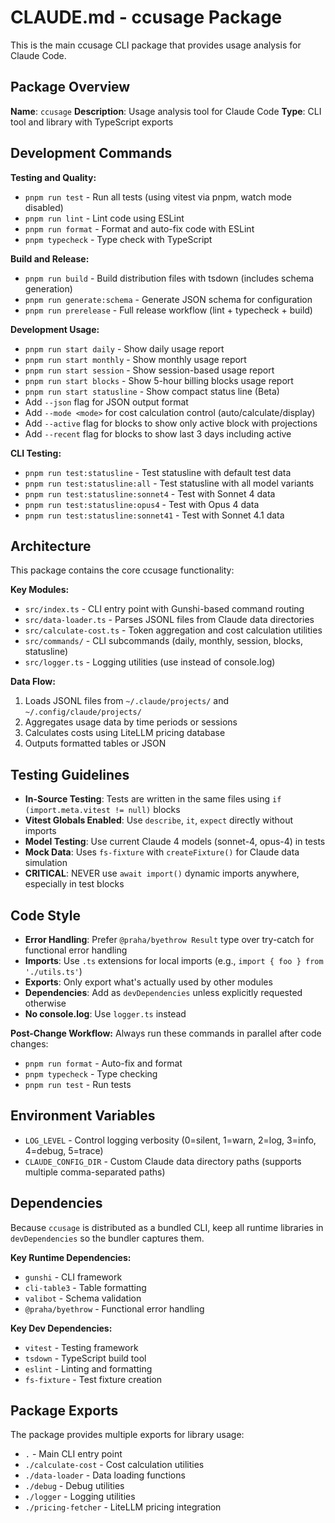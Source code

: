 # CLAUDE.md - ccusage Package

This is the main ccusage CLI package that provides usage analysis for Claude Code.

## Package Overview

**Name**: `ccusage`
**Description**: Usage analysis tool for Claude Code
**Type**: CLI tool and library with TypeScript exports

## Development Commands

**Testing and Quality:**

- `pnpm run test` - Run all tests (using vitest via pnpm, watch mode disabled)
- `pnpm run lint` - Lint code using ESLint
- `pnpm run format` - Format and auto-fix code with ESLint
- `pnpm typecheck` - Type check with TypeScript

**Build and Release:**

- `pnpm run build` - Build distribution files with tsdown (includes schema generation)
- `pnpm run generate:schema` - Generate JSON schema for configuration
- `pnpm run prerelease` - Full release workflow (lint + typecheck + build)

**Development Usage:**

- `pnpm run start daily` - Show daily usage report
- `pnpm run start monthly` - Show monthly usage report
- `pnpm run start session` - Show session-based usage report
- `pnpm run start blocks` - Show 5-hour billing blocks usage report
- `pnpm run start statusline` - Show compact status line (Beta)
- Add `--json` flag for JSON output format
- Add `--mode <mode>` for cost calculation control (auto/calculate/display)
- Add `--active` flag for blocks to show only active block with projections
- Add `--recent` flag for blocks to show last 3 days including active

**CLI Testing:**

- `pnpm run test:statusline` - Test statusline with default test data
- `pnpm run test:statusline:all` - Test statusline with all model variants
- `pnpm run test:statusline:sonnet4` - Test with Sonnet 4 data
- `pnpm run test:statusline:opus4` - Test with Opus 4 data
- `pnpm run test:statusline:sonnet41` - Test with Sonnet 4.1 data

## Architecture

This package contains the core ccusage functionality:

**Key Modules:**

- `src/index.ts` - CLI entry point with Gunshi-based command routing
- `src/data-loader.ts` - Parses JSONL files from Claude data directories
- `src/calculate-cost.ts` - Token aggregation and cost calculation utilities
- `src/commands/` - CLI subcommands (daily, monthly, session, blocks, statusline)
- `src/logger.ts` - Logging utilities (use instead of console.log)

**Data Flow:**

1. Loads JSONL files from `~/.claude/projects/` and `~/.config/claude/projects/`
2. Aggregates usage data by time periods or sessions
3. Calculates costs using LiteLLM pricing database
4. Outputs formatted tables or JSON

## Testing Guidelines

- **In-Source Testing**: Tests are written in the same files using `if (import.meta.vitest != null)` blocks
- **Vitest Globals Enabled**: Use `describe`, `it`, `expect` directly without imports
- **Model Testing**: Use current Claude 4 models (sonnet-4, opus-4) in tests
- **Mock Data**: Uses `fs-fixture` with `createFixture()` for Claude data simulation
- **CRITICAL**: NEVER use `await import()` dynamic imports anywhere, especially in test blocks

## Code Style

- **Error Handling**: Prefer `@praha/byethrow Result` type over try-catch for functional error handling
- **Imports**: Use `.ts` extensions for local imports (e.g., `import { foo } from './utils.ts'`)
- **Exports**: Only export what's actually used by other modules
- **Dependencies**: Add as `devDependencies` unless explicitly requested otherwise
- **No console.log**: Use `logger.ts` instead

**Post-Change Workflow:**
Always run these commands in parallel after code changes:

- `pnpm run format` - Auto-fix and format
- `pnpm typecheck` - Type checking
- `pnpm run test` - Run tests

## Environment Variables

- `LOG_LEVEL` - Control logging verbosity (0=silent, 1=warn, 2=log, 3=info, 4=debug, 5=trace)
- `CLAUDE_CONFIG_DIR` - Custom Claude data directory paths (supports multiple comma-separated paths)

## Dependencies

Because `ccusage` is distributed as a bundled CLI, keep all runtime libraries in `devDependencies` so the bundler captures them.

**Key Runtime Dependencies:**

- `gunshi` - CLI framework
- `cli-table3` - Table formatting
- `valibot` - Schema validation
- `@praha/byethrow` - Functional error handling

**Key Dev Dependencies:**

- `vitest` - Testing framework
- `tsdown` - TypeScript build tool
- `eslint` - Linting and formatting
- `fs-fixture` - Test fixture creation

## Package Exports

The package provides multiple exports for library usage:

- `.` - Main CLI entry point
- `./calculate-cost` - Cost calculation utilities
- `./data-loader` - Data loading functions
- `./debug` - Debug utilities
- `./logger` - Logging utilities
- `./pricing-fetcher` - LiteLLM pricing integration

